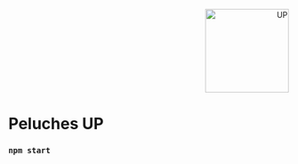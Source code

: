 <p align="right">
  <img src="https://upload.wikimedia.org/wikipedia/commons/b/b4/Logo-up.jpg" alt="UP" width="150" height="150">
</p>

# Peluches UP

### `npm start`


